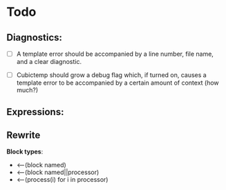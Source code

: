 # Todo

## Diagnostics:

- [ ]  A template error should be accompanied by a line number, file name, and a
	  clear diagnostic.
- [ ] Cubictemp should grow a debug flag which, if turned on, causes a template
	  error to be accompanied by a certain amount of context (how much?)


## Expressions:




## Rewrite


**Block types**:

 - <--(block named)
 - <--(block named||processor)
 - <--(process(i) for i in processor)
